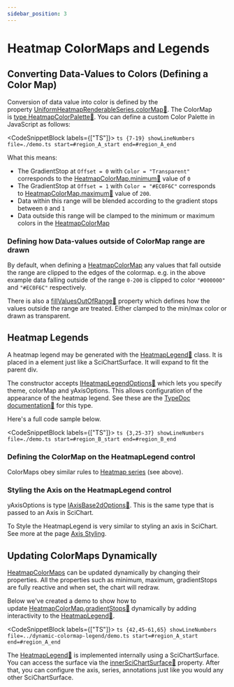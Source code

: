 ```yaml
---
sidebar_position: 3
---
```


# Heatmap ColorMaps and Legends

## Converting Data-Values to Colors (Defining a Color Map)

Conversion of data value into color is defined by the property [UniformHeatmapRenderableSeries.colorMap:blue_book:](https://www.scichart.com/documentation/js/current/typedoc/classes/uniformheatmaprenderableseries.html#colormap). The ColorMap is [type HeatmapColorPalette:blue_book:](https://www.scichart.com/documentation/js/current/typedoc/classes/heatmapcolormap.html). You can define a custom Color Palette in JavaScript as follows:

<CodeSnippetBlock labels={["TS"]}>
    ```ts {7-19} showLineNumbers file=./demo.ts start=#region_A_start end=#region_A_end
    ```
</CodeSnippetBlock>

What this means:

*   The GradientStop at `Offset = 0` with `Color = "Transparent"` corresponds to the [HeatmapColorMap.minimum:blue_book:](https://www.scichart.com/documentation/js/current/typedoc/classes/heatmapcolormap.html#minimum) value of `0`
*   The GradientStop at `Offset = 1` with `Color = "#EC0F6C"` corresponds to [HeatmapColorMap.maximum:blue_book:](https://www.scichart.com/documentation/js/current/typedoc/classes/heatmapcolormap.html#maximum) value of `200`.
*   Data within this range will be blended according to the gradient stops between `0` and `1`
*   Data outside this range will be clamped to the minimum or maximum colors in the [HeatmapColorMap](https://scichart.com/documentation/js/current/typedoc/classes/heatmapcolormap.html)

### Defining how Data-values outside of ColorMap range are drawn

By default, when defining a [HeatmapColorMap](https://scichart.com/documentation/js/current/typedoc/classes/heatmapcolormap.html) any values that fall outside the range are clipped to the edges of the colormap. e.g. in the above example data falling outside of the range `0-200` is clipped to color `"#000000"` and `"#EC0F6C"` respectively.

There is also a [fillValuesOutOfRange:blue_book:](https://www.scichart.com/documentation/js/current/typedoc/classes/baseheatmaprenderableseries.html#fillvaluesoutofrange) property which defines how the values outside the range are treated. Either clamped to the min/max color or drawn as transparent.

## Heatmap Legends

A heatmap legend may be generated with the [HeatmapLegend:blue_book:](https://www.scichart.com/documentation/js/current/typedoc/classes/heatmaplegend.html) class. It is placed in a element just like a SciChartSurface. It will expand to fit the parent div.

<LiveDocSnippet name="./demo" />

The constructor accepts [IHeatmapLegendOptions:blue_book:](https://www.scichart.com/documentation/js/current/typedoc/interfaces/iheatmaplegendoptions.html) which lets you specify theme, colorMap and yAxisOptions. This allows configuration of the appearance of the heatmap legend. See these are the [TypeDoc documentation:blue_book:](https://www.scichart.com/documentation/js/current/typedoc/interfaces/iheatmaplegendoptions.html) for this type. 

Here's a full code sample below.

<CodeSnippetBlock labels={["TS"]}>
    ```ts {3,25-37} showLineNumbers file=./demo.ts start=#region_B_start end=#region_B_end
    ```
</CodeSnippetBlock>

### Defining the ColorMap on the HeatmapLegend control 

ColorMaps obey similar rules to [Heatmap series](/docs/2d-charts/chart-types/uniform-heatmap-renderable-series/uniform-heatmap-chart-type) (see above).

### Styling the Axis on the HeatmapLegend control

yAxisOptions is type [IAxisBase2dOptions:blue_book:](https://www.scichart.com/documentation/js/current/typedoc/interfaces/iaxisbase2doptions.html). This is the same type that is passed to an Axis in SciChart.

To Style the HeatmapLegend is very similar to styling an axis in SciChart. See more at the page [Axis Styling](/docs/2d-charts/axis-api/axis-styling/title-labels-gridlines-axis-band-style).

## Updating ColorMaps Dynamically

[HeatmapColorMaps](https://scichart.com/documentation/js/current/typedoc/classes/heatmapcolormap.html) can be updated dynamically by changing their properties. All the properties such as minimum, maximum, gradientStops are fully reactive and when set, the chart will redraw.

Below we've created a demo to show how to update [HeatmapColorMap.gradientStops:blue_book:](https://www.scichart.com/documentation/js/current/typedoc/classes/heatmapcolormap.html#gradientstops) dynamically by adding interactivity to the [HeatmapLegend:blue_book:](https://www.scichart.com/documentation/js/current/typedoc/classes/heatmaplegend.html).

<CodeSnippetBlock labels={["TS"]}>
    ```ts {42,45-61,65} showLineNumbers file=../dynamic-colormap-legend/demo.ts start=#region_A_start end=#region_A_end
    ```
</CodeSnippetBlock>

<LiveDocSnippet 
    name="../dynamic-colormap-legend/demo" 
    htmlPath="../dynamic-colormap-legend/demo.html" 
    cssPath="../dynamic-colormap-legend/demo.css" 
/>

The [HeatmapLegend:blue_book:](https://www.scichart.com/documentation/js/current/typedoc/classes/heatmaplegend.html) is implemented internally using a SciChartSurface. You can access the surface via the [innerSciChartSurface:blue_book:](https://www.scichart.com/documentation/js/current/typedoc/classes/heatmaplegend.html#innerSciChartSurface) property. After that, you can configure the axis, series, annotations just like you would any other SciChartSurface.